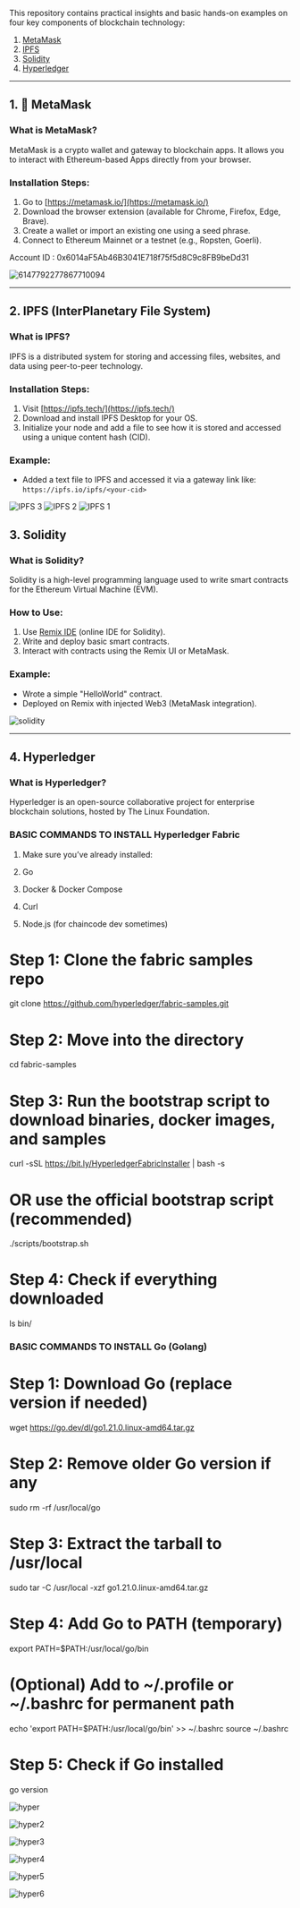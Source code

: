 This repository contains practical insights and basic hands-on examples on four key components of blockchain technology:

1. [MetaMask](#1-metamask)
2. [IPFS](#2-ipfs)
3. [Solidity](#3-solidity)
4. [Hyperledger](#4-hyperledger)

---

## 1. 🦊 MetaMask

###  What is MetaMask?
MetaMask is a crypto wallet and gateway to blockchain apps. It allows you to interact with Ethereum-based Apps directly from your browser.

###  Installation Steps:
1. Go to [https://metamask.io/](https://metamask.io/)
2. Download the browser extension (available for Chrome, Firefox, Edge, Brave).
3. Create a wallet or import an existing one using a seed phrase.
4. Connect to Ethereum Mainnet or a testnet (e.g., Ropsten, Goerli).


Account ID : 0x6014aF5Ab46B3041E718f75f5d8C9c8FB9beDd31

![6147792277867710094](https://github.com/user-attachments/assets/f812af83-53d0-4ab4-abe7-4dbb13015054)

---

## 2. IPFS (InterPlanetary File System)

###  What is IPFS?
IPFS is a distributed system for storing and accessing files, websites, and data using peer-to-peer technology.

###  Installation Steps:
1. Visit [https://ipfs.tech/](https://ipfs.tech/)
2. Download and install IPFS Desktop for your OS.
3. Initialize your node and add a file to see how it is stored and accessed using a unique content hash (CID).

### Example:
- Added a text file to IPFS and accessed it via a gateway link like:
  `https://ipfs.io/ipfs/<your-cid>`

![IPFS 3](https://github.com/user-attachments/assets/e0d6475c-d0db-4170-9a00-a33b06ae6bd4)
![IPFS 2](https://github.com/user-attachments/assets/63f2c245-3e6a-4177-8b35-24e92f62e32c)
![IPFS 1](https://github.com/user-attachments/assets/b325cf4d-4d32-400f-93da-28f1b54fb5af)


## 3.  Solidity

###  What is Solidity?
Solidity is a high-level programming language used to write smart contracts for the Ethereum Virtual Machine (EVM).

###  How to Use:
1. Use [Remix IDE](https://remix.ethereum.org/) (online IDE for Solidity).
2. Write and deploy basic smart contracts.
3. Interact with contracts using the Remix UI or MetaMask.

###  Example:
- Wrote a simple "HelloWorld" contract.
- Deployed on Remix with injected Web3 (MetaMask integration).

![solidity](https://github.com/user-attachments/assets/e0c9d030-a4f2-4461-842f-74ca63a65678)

---

## 4.  Hyperledger

###  What is Hyperledger?
Hyperledger is an open-source collaborative project for enterprise blockchain solutions, hosted by The Linux Foundation.

### BASIC COMMANDS TO INSTALL Hyperledger Fabric

1. Make sure you’ve already installed:

2. Go

3. Docker & Docker Compose

4.  Curl

5.  Node.js (for chaincode dev sometimes)

# Step 1: Clone the fabric samples repo
git clone https://github.com/hyperledger/fabric-samples.git

# Step 2: Move into the directory
cd fabric-samples

# Step 3: Run the bootstrap script to download binaries, docker images, and samples
curl -sSL https://bit.ly/HyperledgerFabricInstaller | bash -s

# OR use the official bootstrap script (recommended)
./scripts/bootstrap.sh

# Step 4: Check if everything downloaded
ls bin/


### BASIC COMMANDS TO INSTALL Go (Golang)

# Step 1: Download Go (replace version if needed)
wget https://go.dev/dl/go1.21.0.linux-amd64.tar.gz

# Step 2: Remove older Go version if any
sudo rm -rf /usr/local/go

# Step 3: Extract the tarball to /usr/local
sudo tar -C /usr/local -xzf go1.21.0.linux-amd64.tar.gz

# Step 4: Add Go to PATH (temporary)
export PATH=$PATH:/usr/local/go/bin

# (Optional) Add to ~/.profile or ~/.bashrc for permanent path
echo 'export PATH=$PATH:/usr/local/go/bin' >> ~/.bashrc
source ~/.bashrc

# Step 5: Check if Go installed
go version

![hyper](https://github.com/user-attachments/assets/f85797fd-e845-487f-b66c-d355f0d91411)

![hyper2](https://github.com/user-attachments/assets/7feb5f4f-07ff-4a96-a7cd-0fbc349b2c96)

![hyper3](https://github.com/user-attachments/assets/29948134-3f53-47f2-9605-a1be60708659)

![hyper4](https://github.com/user-attachments/assets/9b972368-a01b-44fb-bbfd-9e864bace578)

![hyper5](https://github.com/user-attachments/assets/73861b96-e296-4a87-976d-2d940687517c)

![hyper6](https://github.com/user-attachments/assets/0c6bd72e-5393-4fad-b1bb-9eacc98ea974)








